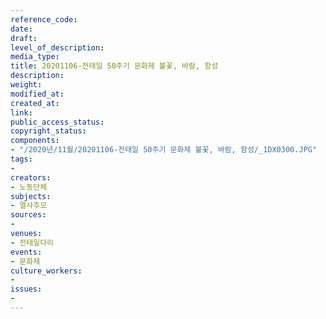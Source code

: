 ```yaml
---
reference_code: 
date: 
draft: 
level_of_description: 
media_type: 
title: 20201106-전태일 50주기 문화제 불꽃, 바람, 함성
description: 
weight: 
modified_at: 
created_at: 
link: 
public_access_status: 
copyright_status: 
components:
- "/2020년/11월/20201106-전태일 50주기 문화제 불꽃, 바람, 함성/_1DX0300.JPG"
tags:
- 
creators:
- 노동단체
subjects:
- 열사추모
sources:
- 
venues:
- 전태일다리
events:
- 문화제
culture_workers:
- 
issues:
- 
---
```

